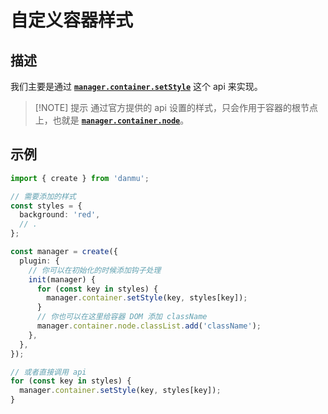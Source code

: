 # 自定义容器样式

## 描述

我们主要是通过 [**`manager.container.setStyle`**](../reference/manager-props/#manager-container-setstyle) 这个 api 来实现。

> [!NOTE] 提示
> 通过官方提供的 api 设置的样式，只会作用于容器的根节点上，也就是 [**`manager.container.node`**](../reference/manager-props/#manager-container-node)。

## 示例

```ts {14,24}
import { create } from 'danmu';

// 需要添加的样式
const styles = {
  background: 'red',
  // .
};

const manager = create({
  plugin: {
    // 你可以在初始化的时候添加钩子处理
    init(manager) {
      for (const key in styles) {
        manager.container.setStyle(key, styles[key]);
      }
      // 你也可以在这里给容器 DOM 添加 className
      manager.container.node.classList.add('className');
    },
  },
});

// 或者直接调用 api
for (const key in styles) {
  manager.container.setStyle(key, styles[key]);
}
```
